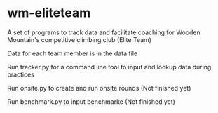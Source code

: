 # wm-eliteteam
A set of programs to track data and facilitate coaching for Wooden Mountain's competitive climbing club (Elite Team)


Data for each team member is in the data file

Run tracker.py for a command line tool to input and lookup data during practices

Run onsite.py to create and run onsite rounds (Not finished yet)

Run benchmark.py to input benchmarke (Not finished yet)
